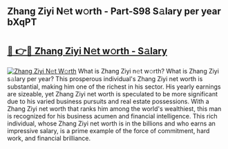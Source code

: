 ## Zhang Ziyi N𝚎t w𝚘rth - Part-S98 S𝚊lary per year bXqPT

# <h2><a href="http://gc4gmf.nevu.top/?p=Zhang+Ziyi">🔗 👉🔴 Zhang Ziyi N𝚎t w𝚘rth - S𝚊lary</a></h2>

[![Zhang Ziyi N𝚎t W𝚘rth](https://i.imgur.com/Oavwk0R.jpeg)](http://gc4gmf.nevu.top/?p=Zhang+Ziyi)
What is Zhang Ziyi n𝚎t w𝚘rth? What is Zhang Ziyi s𝚊lary per year?
This prosperous individual's Zhang Ziyi net worth is substantial, making him one of the richest in his sector. His yearly earnings are sizeable, yet Zhang Ziyi net worth is speculated to be more significant due to his varied business pursuits and real estate possessions. With a Zhang Ziyi net worth that ranks him among the world's wealthiest, this man is recognized for his business acumen and financial intelligence. This rich individual, whose Zhang Ziyi net worth is in the billions and who earns an impressive salary, is a prime example of the force of commitment, hard work, and financial brilliance.
